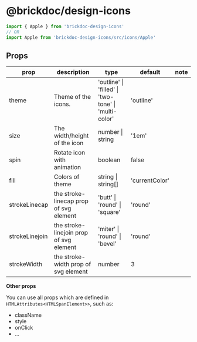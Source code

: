 # @brickdoc/design-icons

```js
import { Apple } from 'brickdoc-design-icons'
// OR
import Apple from 'brickdoc-design-icons/src/icons/Apple'
```

## Props

| prop           | description                             | type                                                             | default        | note |
| -------------- | --------------------------------------- | ---------------------------------------------------------------- | -------------- | ---- |
| theme          | Theme of the icons.                     | 'outline' &#124; 'filled' &#124; 'two-tone' &#124; 'multi-color' | 'outline'      |
| size           | The width/height of the icon            | number &#124; string                                             | '1em'          |
| spin           | Rotate icon with animation              | boolean                                                          | false          |
| fill           | Colors of theme                         | string &#124; string[]                                           | 'currentColor' |
| strokeLinecap  | the stroke-linecap prop of svg element  | 'butt' &#124; 'round' &#124; 'square'                            | 'round'        |
| strokeLinejoin | the stroke-linejoin prop of svg element | 'miter' &#124; 'round' &#124; 'bevel'                            | 'round'        |
| strokeWidth    | the stroke-width prop of svg element    | number                                                           | 3              |

**Other props**

You can use all props which are defined in `HTMLAttributes<HTMLSpanElement>>`, such as:

- className
- style
- onClick
- ...
